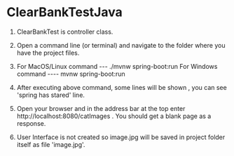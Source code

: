 # ClearBankTestJava
1) ClearBankTest is controller class.

2) Open a command line (or terminal) and navigate to the folder where you have the project files. 

3) For MacOS/Linux command ---  ./mvnw spring-boot:run
   For Windows command ---- mvnw spring-boot:run
   
4) After executing above command, some lines will be shown , you can see 'spring has stared' line.

5) Open your browser and in the address bar at the top enter http://localhost:8080/catImages . You should get a blank page as a response.
 
6) User Interface is not created so image.jpg will be saved in project folder itself as file 'image.jpg'.
